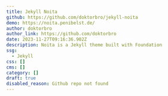 ```yaml
---
title: Jekyll Noita
github: https://github.com/doktorbro/jekyll-noita
demo: https://noita.penibelst.de/
author: doktorbro
author_link: https://github.com/doktorbro
date: 2023-11-27T09:16:36.902Z
description: Noita is a Jekyll theme built with Foundation
ssg:
  - Jekyll
css: []
cms: []
category: []
draft: true
disabled_reason: Github repo not found
---
```

